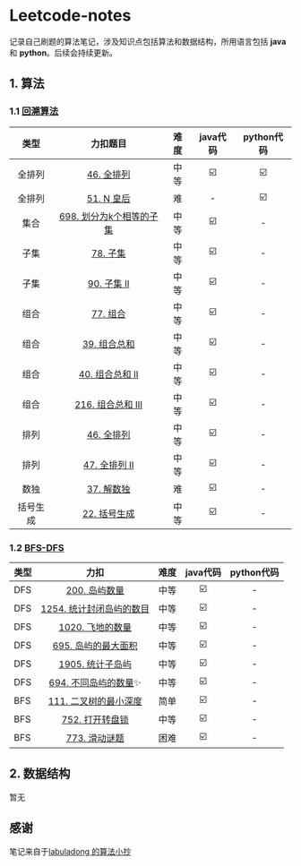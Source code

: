 # Leetcode-notes
记录自己刷题的算法笔记，涉及知识点包括算法和数据结构，所用语言包括 **java** 和 **python**。后续会持续更新。

## 1. 算法

### 1.1 [回溯算法](https://github.com/Ethan-cw/leetcode-notes/tree/main/算法/回朔算法)

|   类型   |                           力扣题目                           | 难度 | java代码 | python代码 |
| :------: | :----------------------------------------------------------: | :--: | :------: | :--------: |
|  全排列  | [46. 全排列](https://leetcode-cn.com/problems/permutations)  | 中等 |    ☑️     |     ☑️      |
|  全排列  |   [51. N 皇后](https://leetcode-cn.com/problems/n-queens)    |  难  |    -     |     ☑️      |
|   集合   | [698. 划分为k个相等的子集](https://leetcode-cn.com/problems/partition-to-k-equal-sum-subsets/) | 中等 |    ☑️     |     -      |
|   子集   |     [78. 子集](https://leetcode-cn.com/problems/subsets)     | 中等 |    ☑️     |     -      |
|   子集   |  [90. 子集 II](https://leetcode-cn.com/problems/subsets-ii)  | 中等 |    ☑️     |     -      |
|   组合   |  [77. 组合](https://leetcode-cn.com/problems/combinations)   | 中等 |    ☑️     |     -      |
|   组合   | [39. 组合总和](https://leetcode-cn.com/problems/combination-sum) | 中等 |    ☑️     |     -      |
|   组合   | [40. 组合总和 II](https://leetcode-cn.com/problems/combination-sum-ii) | 中等 |    ☑️     |     -      |
|   组合   | [216. 组合总和 III](https://leetcode-cn.com/problems/combination-sum-iii) | 中等 |    ☑️     |     -      |
|   排列   | [46. 全排列](https://leetcode-cn.com/problems/permutations)  | 中等 |    ☑️     |     -      |
|   排列   | [47. 全排列 II](https://leetcode-cn.com/problems/permutations-ii) | 中等 |    ☑️     |     -      |
|   数独   | [37. 解数独](https://leetcode-cn.com/problems/sudoku-solver) |  难  |    ☑️     |     -      |
| 括号生成 | [22. 括号生成](https://leetcode-cn.com/problems/generate-parentheses) | 中等 |    ☑️     |     -      |

### 1.2 [BFS-DFS](https://github.com/Ethan-cw/leetcode-notes/tree/main/算法/BFS-DFS)

| 类型 |                             力扣                             | 难度 | java代码 | python代码 |
| ---- | :----------------------------------------------------------: | :--: | :------: | :--------: |
| DFS  | [200. 岛屿数量](https://leetcode-cn.com/problems/number-of-islands) | 中等 |    ☑️     |     -      |
| DFS  | [1254. 统计封闭岛屿的数目](https://leetcode-cn.com/problems/number-of-closed-islands) | 中等 |    ☑️     |     -      |
| DFS  | [1020. 飞地的数量](https://leetcode-cn.com/problems/number-of-enclaves) | 中等 |    ☑️     |     -      |
| DFS  | [695. 岛屿的最大面积](https://leetcode-cn.com/problems/max-area-of-island) | 中等 |    ☑️     |     -      |
| DFS  | [1905. 统计子岛屿](https://leetcode-cn.com/problems/count-sub-islands) | 中等 |    ☑️     |     -      |
| DFS  | [694. 不同岛屿的数量](https://leetcode-cn.com/problems/number-of-distinct-islands)✨ | 中等 |    ☑️     |     -      |
| BFS  | [111. 二叉树的最小深度](https://leetcode-cn.com/problems/minimum-depth-of-binary-tree) | 简单 |    ☑️     |     -      |
| BFS  | [752. 打开转盘锁](https://leetcode-cn.com/problems/open-the-lock) | 中等 |    ☑️     |     -      |
| BFS  | [773. 滑动谜题](https://leetcode-cn.com/problems/sliding-puzzle) | 困难 |    ☑️     |     -      |

## 2. 数据结构

暂无

## 感谢

笔记来自于[labuladong 的算法小抄](https://labuladong.gitee.io/algo/)

